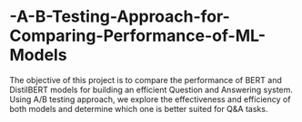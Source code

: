 # -A-B-Testing-Approach-for-Comparing-Performance-of-ML-Models
The objective of this project is to compare the performance of BERT and DistilBERT models for building an efficient Question and Answering system. Using A/B testing approach, we explore the effectiveness and efficiency of both models and determine which one is better suited for Q&amp;A tasks.
